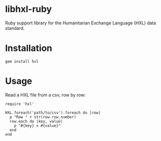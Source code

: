 libhxl-ruby
=============

Ruby support library for the Humanitarian Exchange Language (HXL) data standard.

# Installation

`gem install hxl`

# Usage

Read a HXL file from a csv, row by row:

```
require 'hxl'

HXL.foreach('path/to/csv').foreach do |row|
  p "Row " + str(row.row_number)
  row.each do |key, value|
    p "#{key} = #{value}"
  end
end
```
